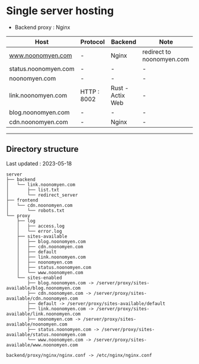 # Single server hosting

- Backend proxy : Nginx

| Host | Protocol | Backend | Note |
| --- | --- | --- | --- |
| www.noonomyen.com | - | Nginx | redirect to noonomyen.com |
| status.noonomyen.com | - | - | - |
| noonomyen.com | - | - | - |
| link.noonomyen.com | HTTP : 8002 | Rust - Actix Web | - |
| blog.noonomyen.com | - | - | - |
| cdn.noonomyen.com | - | Nginx | - |

---

## Directory structure

Last updated : 2023-05-18
```
server
├── backend
│   └── link.noonomyen.com
│       ├── list.txt
│       └── redirect_server
├── frontend
│   └── cdn.noonomyen.com
│       └── robots.txt
└── proxy
    ├── log
    │   ├── access.log
    │   └── error.log
    ├── sites-available
    │   ├── blog.noonomyen.com
    │   ├── cdn.noonomyen.com
    │   ├── default
    │   ├── link.noonomyen.com
    │   ├── noonomyen.com
    │   ├── status.noonomyen.com
    │   └── www.noonomyen.com
    └── sites-enabled
        ├── blog.noonomyen.com -> /server/proxy/sites-available/blog.noonomyen.com
        ├── cdn.noonomyen.com -> /server/proxy/sites-available/cdn.noonomyen.com
        ├── default -> /server/proxy/sites-available/default
        ├── link.noonomyen.com -> /server/proxy/sites-available/link.noonomyen.com
        ├── noonomyen.com -> /server/proxy/sites-available/noonomyen.com
        ├── status.noonomyen.com -> /server/proxy/sites-available/status.noonomyen.com
        └── www.noonomyen.com -> /server/proxy/sites-available/www.noonomyen.com
```

```
backend/proxy/nginx/nginx.conf -> /etc/nginx/nginx.conf
```
